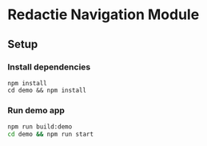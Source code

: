 # Redactie Navigation Module

## Setup

### Install dependencies

```
npm install
cd demo && npm install
```

### Run demo app

```bash
npm run build:demo
cd demo && npm run start
```
